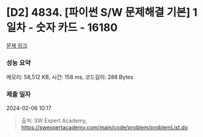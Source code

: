 # [D2] 4834. [파이썬 S/W 문제해결 기본] 1일차 - 숫자 카드 - 16180 

[문제 링크](https://swexpertacademy.com/main/code/problem/problemDetail.do?contestProbId=AYYPdof62mIDFARc) 

### 성능 요약

메모리: 58,512 KB, 시간: 158 ms, 코드길이: 288 Bytes

### 제출 일자

2024-02-06 10:17



> 출처: SW Expert Academy, https://swexpertacademy.com/main/code/problem/problemList.do